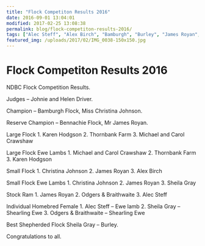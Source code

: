 ```yaml
---
title: "Flock Competiton Results 2016"
date: 2016-09-01 13:04:01
modified: 2017-02-25 13:08:38
permalink: blog/flock-competiton-results-2016/
tags: ["Alec Steff", "Alex Birch", "Bamburgh", "Burley", "James Royan", "JE &amp; SM Gray", "Karen Hodgson", "Marren", "NDBC", "Poll Dorset", "Report", "Results"]
featured_img: /uploads/2017/02/IMG_0038-150x150.jpg
---
```


# Flock Competiton Results 2016

NDBC Flock Competition Results.

Judges – Johnie and Helen Driver.

Champion – Bamburgh Flock, Miss Christina Johnson.

Reserve Champion – Bennachie Flock, Mr James Royan.

Large Flock
1\. Karen Hodgson
2\. Thornbank Farm
3\. Michael and Carol Crawshaw

Large Flock Ewe Lambs
1\. Michael and Carol Crawshaw
2\. Thornbank Farm
3\. Karen Hodgson

Small Flock
1\. Christina Johnson
2\. James Royan
3\. Alex Birch

Small Flock Ewe Lambs
1\. Christina Johnson
2\. James Royan
3\. Sheila Gray

Stock Ram
1\. James Royan
2\. Odgers &amp; Braithwaite
3\. Alec Steff

Individual Homebred Female
1\. Alec Steff – Ewe lamb
2\. Sheila Gray – Shearling Ewe
3\. Odgers &amp; Braithwaite – Shearling Ewe

Best Shepherded Flock
Sheila Gray – Burley.

Congratulations to all.
